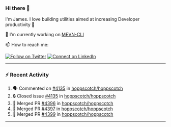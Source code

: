 ### Hi there 👋

I'm James. I love building utilities aimed at increasing Developer productivity :raised_hands: 

🔭 I’m currently working on [MEVN-CLI](https://github.com/madlabsinc/mevn-cli)

📫 How to reach me:

[![Follow on Twitter](https://img.shields.io/badge/--twitter?label=Twitter&logo=Twitter&style=social)](https://twitter.com/james_madhacks) [![Connect on LinkedIn](https://img.shields.io/badge/--linkedin?label=LinkedIn&logo=LinkedIn&style=social)](https://www.linkedin.com/in/jamesgeorge007)

---

### :zap: Recent Activity

<!--START_SECTION:activity-->
1. 🗣 Commented on [#4135](https://github.com/hoppscotch/hoppscotch/issues/4135#issuecomment-2393859926) in [hoppscotch/hoppscotch](https://github.com/hoppscotch/hoppscotch)
2. 🔒 Closed issue [#4135](https://github.com/hoppscotch/hoppscotch/issues/4135) in [hoppscotch/hoppscotch](https://github.com/hoppscotch/hoppscotch)
3. 🎉 Merged PR [#4396](https://github.com/hoppscotch/hoppscotch/pull/4396) in [hoppscotch/hoppscotch](https://github.com/hoppscotch/hoppscotch)
4. 🎉 Merged PR [#4397](https://github.com/hoppscotch/hoppscotch/pull/4397) in [hoppscotch/hoppscotch](https://github.com/hoppscotch/hoppscotch)
5. 🎉 Merged PR [#4399](https://github.com/hoppscotch/hoppscotch/pull/4399) in [hoppscotch/hoppscotch](https://github.com/hoppscotch/hoppscotch)
<!--END_SECTION:activity-->

---

<!--
**jamesgeorge007/jamesgeorge007** is a ✨ _special_ ✨ repository because its `README.md` (this file) appears on your GitHub profile.

Here are some ideas to get you started:

- 🌱 I’m currently learning ...
- 👯 I’m looking to collaborate on ...
- 🤔 I’m looking for help with ...
- 💬 Ask me about ...
- 😄 Pronouns: ...
- ⚡ Fun fact: ...
-->
